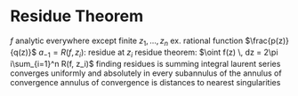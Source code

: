 # Residue Theorem
$f$ analytic everywhere except finite $z_1,\ldots,z_n$
	ex. rational function $\frac{p(z)}{q(z)}$
	$a_{-1} = R(f, z_i)$: residue at $z_i$
residue theorem: $\oint f(z) \, dz = 2\pi i\sum_{i=1}^n R(f, z_i)$
	finding residues is summing integral
	laurent series converges uniformly and absolutely in every subannulus of the annulus of convergence
	annulus of convergence is distances to nearest singularities